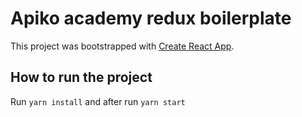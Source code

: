 # Apiko academy redux boilerplate

This project was bootstrapped with [Create React App](https://github.com/facebook/create-react-app).

## How to run the project

Run `yarn install` and after run `yarn start`
